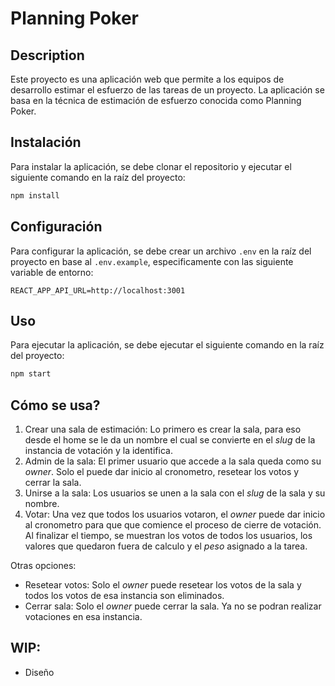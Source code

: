 # Planning Poker

## Description

Este proyecto es una aplicación web que permite a los equipos de desarrollo estimar el esfuerzo de las tareas de un proyecto. La aplicación se basa en la técnica de estimación de esfuerzo conocida como Planning Poker.

## Instalación

Para instalar la aplicación, se debe clonar el repositorio y ejecutar el siguiente comando en la raíz del proyecto:

```bash
npm install
```

## Configuración

Para configurar la aplicación, se debe crear un archivo `.env` en la raíz del proyecto en base al `.env.example`, especificamente con las siguiente variable de entorno:

```env
REACT_APP_API_URL=http://localhost:3001
```

## Uso

Para ejecutar la aplicación, se debe ejecutar el siguiente comando en la raíz del proyecto:

```bash
npm start
```

## Cómo se usa?

1. Crear una sala de estimación: Lo primero es crear la sala, para eso desde el home se le da un nombre el cual se convierte en el _slug_ de la instancia de votación y la identifica.
2. Admin de la sala: El primer usuario que accede a la sala queda como su _owner_. Solo el puede dar inicio al cronometro, resetear los votos y cerrar la sala.
3. Unirse a la sala: Los usuarios se unen a la sala con el _slug_ de la sala y su nombre.
4. Votar: Una vez que todos los usuarios votaron, el _owner_ puede dar inicio al cronometro para que que comience el proceso de cierre de votación. Al finalizar el tiempo, se muestran los votos de todos los usuarios, los valores que quedaron fuera de calculo y el _peso_ asignado a la tarea.

Otras opciones:

- Resetear votos: Solo el _owner_ puede resetear los votos de la sala y todos los votos de esa instancia son eliminados.
- Cerrar sala: Solo el _owner_ puede cerrar la sala. Ya no se podran realizar votaciones en esa instancia.

## WIP:

- Diseño
